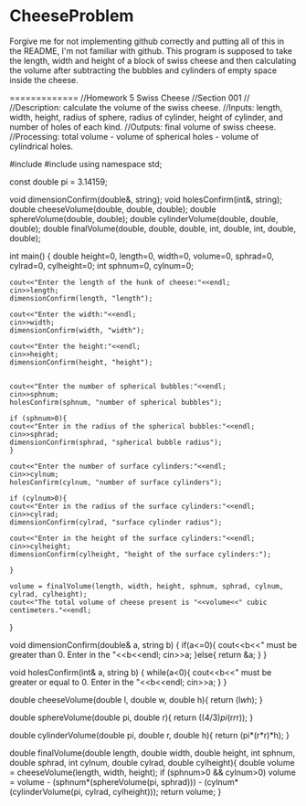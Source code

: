 CheeseProblem
=============

Forgive me for not implementing github correctly and putting all of this in the README, I'm not familiar with github. This program is supposed to take the length, width and height of a block of swiss cheese and then calculating the volume after subtracting the bubbles and cylinders of empty space inside the cheese. 

=============
//Homework 5 Swiss Cheese
//Section 001
//
//Description: calculate the volume of the swiss cheese.
//Inputs: length, width, height, radius of sphere, radius of cylinder, height of cylinder, and number of holes of each kind.
//Outputs: final volume of swiss cheese.
//Processing: total volume - volume of spherical holes - volume of cylindrical holes.
 
#include <iostream>
#include <string>
using namespace std;
 
const double pi = 3.14159;
 
void dimensionConfirm(double&, string);
void holesConfirm(int&, string);
double cheeseVolume(double, double, double);
double sphereVolume(double, double);
double cylinderVolume(double, double, double);
double finalVolume(double, double, double, int, double, int, double, double);
 
int main()
{
	double height=0, length=0, width=0, volume=0, sphrad=0, cylrad=0, cylheight=0;
	int sphnum=0, cylnum=0;
 
	cout<<"Enter the length of the hunk of cheese:"<<endl;
	cin>>length;
	dimensionConfirm(length, "length");
 
	cout<<"Enter the width:"<<endl;
	cin>>width;
	dimensionConfirm(width, "width");
 
	cout<<"Enter the height:"<<endl;
	cin>>height;
	dimensionConfirm(height, "height");
 
 
	cout<<"Enter the number of spherical bubbles:"<<endl;
	cin>>sphnum;
	holesConfirm(sphnum, "number of spherical bubbles");
 
	if (sphnum>0){
	cout<<"Enter in the radius of the spherical bubbles:"<<endl;
	cin>>sphrad;
	dimensionConfirm(sphrad, "spherical bubble radius");
	}
 
	cout<<"Enter the number of surface cylinders:"<<endl;
	cin>>cylnum;
	holesConfirm(cylnum, "number of surface cylinders");
 
	if (cylnum>0){
	cout<<"Enter in the radius of the surface cylinders:"<<endl;
	cin>>cylrad;
	dimensionConfirm(cylrad, "surface cylinder radius");
 
	cout<<"Enter in the height of the surface cylinders:"<<endl;
	cin>>cylheight;
	dimensionConfirm(cylheight, "height of the surface cylinders:");
 
	}
 
	volume = finalVolume(length, width, height, sphnum, sphrad, cylnum, cylrad, cylheight);
	cout<<"The total volume of cheese present is "<<volume<<" cubic centimeters."<<endl;
}
 
void dimensionConfirm(double& a, string b)
{
		if(a<=0){
			cout<<b<<" must be greater than 0. Enter in the "<<b<<endl;
			cin>>a;
		}else{
			return &a;
		}
}
 
void holesConfirm(int& a, string b)
{
		while(a<0){
		cout<<b<<" must be greater or equal to 0. Enter in the "<<b<<endl;
		cin>>a;
		}
}
 
double cheeseVolume(double l, double w, double h){
	return (l*w*h);
}
 
double sphereVolume(double pi, double r){
	return ((4/3)*pi*(r*r*r));
}
 
double cylinderVolume(double pi, double r, double h){
	return (pi*(r*r)*h);
}
 
double finalVolume(double length, double width, double height, int sphnum, double sphrad, int cylnum, double cylrad, double cylheight){
	double volume = cheeseVolume(length, width, height);
	if (sphnum>0 && cylnum>0)
		volume = volume - (sphnum*(sphereVolume(pi, sphrad))) - (cylnum*(cylinderVolume(pi, cylrad, cylheight)));
	return volume;
}
